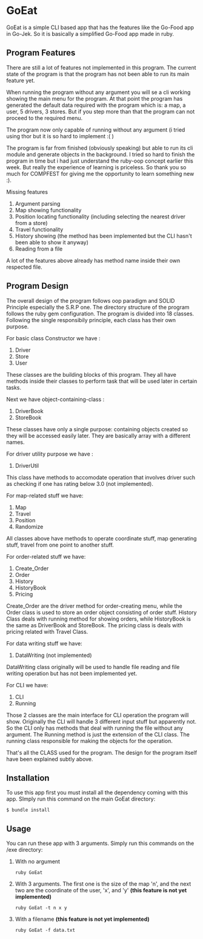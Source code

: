 # GoEat

GoEat is a simple CLI based app that has the features like the Go-Food app in Go-Jek. So it is basically
a simplified Go-Food app made in ruby. 

## Program Features

There are still a lot of features not implemented in this program. The current state
of the program is that the program has not been able to run its main feature yet. 

When running the program without any argument you will se a cli working
showing the main menu for the program. At that point the program has generated 
the default data required with the program which is: a map, a user, 5 drivers, 3 stores.
But if you step more than that the program can not proceed to the required menu.

The program now only capable of running without any argument (i tried using thor but it is so hard to implement :( 
)

The program is far from finished (obviously speaking) but able to run its cli module and generate
objects in the background. I tried so hard to finish the program in time but i had just understand the 
ruby-oop concept earlier this week. But really the experience of learning is priceless. So thank you so much
for COMPFEST for giving me the opportunity to learn something new :).

Missing features
1. Argument parsing
2. Map showing functionality
3. Position locating functionality (including selecting the nearest driver from a store)
4. Travel functionality 
5. History showing (the method has been implemented but the CLI hasn't been able to show it anyway)
6. Reading from a file

A lot of the features above already has method name inside their own respected file.


## Program Design
The overall design of the program follows oop paradigm and SOLID Principle especially the S.R.P one. 
The directory structure of the program follows the ruby gem configuration. The program is divided into 
18 classes. Following the single responsibily principle, each class has their own purpose.

For basic class Constructor  we have :
1. Driver
2. Store
3. User 

These classes are the building blocks of this program. They all have methods inside
their classes to perform task that will be used later in certain tasks.

Next we have object-containing-class :
1. DriverBook
2. StoreBook

These classes have only a single purpose: containing objects created so they will
be accessed easily later. They are basically array with a different names.

For driver utility purpose we have :
1. DriverUtil

This class have methods to accomodate operation that involves driver such as checking
if one has rating below 3.0 (not implemented).

For map-related stuff we have:
1. Map
2. Travel
3. Position
4. Randomize

All classes above have methods to operate coordinate stuff, map generating stuff, travel from
one point to another stuff.

For order-related stuff we have:
1. Create_Order
2. Order
3. History
4. HistoryBook
5. Pricing

Create_Order are the driver method for order-creating menu, while the Order class is used
to store an order object consisting of order stuff. History Class deals with running method for 
showing orders, while HistoryBook is the same as DriverBook and StoreBook. The pricing class is deals
with pricing related with Travel Class.

For data writing stuff we have:
1. DataWriting (not implemented)

DataWriting class originally will be used to handle file reading and file writing operation but has not 
been implemented yet. 

For CLI we have:
1. CLI
2. Running

Those 2 classes are the main interface for CLI operation the program will show. 
Originally the CLI will handle 3 different input stuff but apparently not. So the CLI only has methods that 
deal with running the file without any argument. The Running method is just
the extension of the CLI class. The running class responsible for making the 
objects for the operation.

That's all the CLASS used for the program. The design for the program itself have been
explained subtly above.

 
## Installation

To use this app first you must install all the dependency coming with this app. SImply run this command on 
the main GoEat directory:

    $ bundle install

## Usage

You can run these app with 3 arguments. Simply run this commands on the /exe directory:
1. With no argument
   
   `ruby GoEat`

2. With 3 arguments. The first one is the size of the map 'n', and the next two are the
coordinate of the user, 'x', and 'y' 
**(this feature is not yet implemented)**
    
    `ruby GoEat -t n x y`

3. With a filename **(this feature is not yet implemented)**

    `ruby GoEat -f data.txt`
        